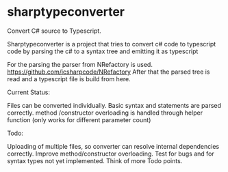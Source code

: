 sharptypeconverter
==================

Convert C# source to Typescript.

Sharptypeconverter is a project that tries to convert c# code to typescript code by parsing the c# to a syntax tree and emitting it as typescript

For the parsing the parser from NRefactory is used.  https://github.com/icsharpcode/NRefactory 
After that the parsed tree is read and a typescript file is build from here.

Current Status: 

Files can be converted individually.
Basic syntax and statements are parsed correctly.
method /constructor overloading is handled through helper function (only works for different parameter count)

Todo:

Uploading of multiple files, so converter can resolve internal dependencies correctly.
Improve method/constructor overloading.
Test for bugs and for syntax types not yet implemented. 
Think of more Todo points.






